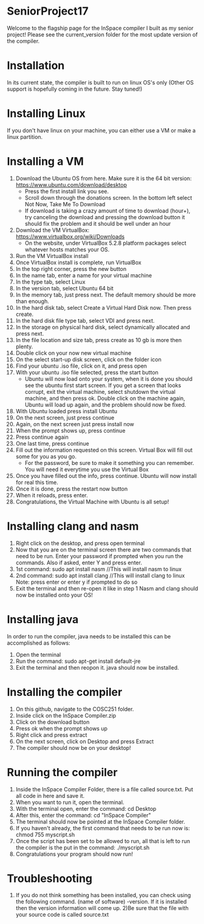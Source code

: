 # SeniorProject17
Welcome to the flagship page for the InSpace compiler I built as my senior project! Please see the current_version folder for the most update version of the compiler.

# Installation
In its current state, the compiler is built to run on linux OS's only (Other OS support is hopefully coming in the future. Stay tuned!)

# Installing Linux
If you don't have linux on your machine, you can either use a VM or make a linux partition.

# Installing a VM
1) Download the Ubuntu OS from here. Make sure it is the 64 bit version: https://www.ubuntu.com/download/desktop
   - Press the first install link you see.
   - Scroll down through the donations screen. In the bottom left select Not Now, Take Me To Download
   - If download is taking a crazy amount of time to download (hour+), try canceling the download and pressing the download button
   it should fix the problem and it should be well under an hour
2) Download the VM VirtualBox: https://www.virtualbox.org/wiki/Downloads
   - On the website, under VirtualBox 5.2.8 platform packages select whatever hosts matches your OS.
3) Run the VM VirtualBox install
4) Once VirtualBox install is complete, run VirtualBox
5) In the top right corner, press the new button
6) In the name tab, enter a name for your virtual machine
7) In the type tab, select Linux
8) In the version tab, select Ubuntu 64 bit
9) In the memory tab, just press next. The default memory should be more than enough.
10) In the hard disk tab, select Create a Virtual Hard Disk now. Then press create.
11) In the hard disk file type tab, select VDI and press next.
12) In the storage on physical hard disk, select dynamically allocated and press next.
13) In the file location and size tab, press create as 10 gb is more then plenty.
14) Double click on your now new virtual machine
15) On the select start-up disk screen, click on the folder icon
16) Find your ubuntu .iso file, click on it, and press open
17) With your ubuntu .iso file selected, press the start button
    - Ubuntu will now load onto your system, when it is done you should see the ubuntu first start screen.
    If you get a screen that looks corrupt, exit the virtual machine, select shutdown the virtual machine, and then press ok.
    Double click on the machine again, Ubuntu will load up again, and the problem should now be fixed.
18) With Ubuntu loaded press install Ubuntu
19) On the next screen, just press continue
20) Again, on the next screen just press install now
21) When the prompt shows up, press continue
22) Press continue again
23) One last time, press continue
24) Fill out the information requested on this screen. Virtual Box will fill out some for you as you go.
    - For the password, be sure to make it something you can remember. You will need it everytime you use the Virtual Box
25) Once you have filled out the info, press continue. Ubuntu will now install for real this time.
26) Once it is done, press the restart now button
27) When it reloads, press enter.
28) Congratulations, the Virtual Machine with Ubuntu is all setup!

 
# Installing clang and nasm
1) Right click on the desktop, and press open terminal
2) Now that you are on the terminal screen there are two commands that need to be run. Enter your password if prompted when you run the commands. Also if asked, enter Y and press enter.
3) 1st command: sudo apt install nasm //This will install nasm to linux
4) 2nd command: sudo apt install clang //This will install clang to linux
Note: press enter or enter y if prompted to do so
5) Exit the terminal and then re-open it like in step 1
Nasm and clang should now be installed onto your OS!

# Installing java
In order to run the compiler, java needs to be installed this can be accomplished as follows:
1) Open the terminal
2) Run the command: sudo apt-get install default-jre
3) Exit the terminal and then reopon it. java should now be installed. 

# Installing the compiler
1) On this github, navigate to the COSC251 folder.
2) Inside click on the InSpace Compiler.zip
3) Click on the download button
4) Press ok when the prompt shows up
5) Right click and press extract
6) On the next screen, click on Desktop and press Extract
7) The compiler should now be on your desktop!

# Running the compiler
1) Inside the InSpace Compiler Folder, there is a file called source.txt. Put all code in here and save it.
2) When you want to run it, open the terminal.
3) With the terminal open, enter the command: cd Desktop
4) After this, enter the command: cd "InSpace Compiler"
5) The terminal should now be pointed at the InSpace Compiler folder.
6) If you haven't already, the first command that needs to be run now is: chmod 755 myscript.sh
7) Once the script has been set to be allowed to run, all that is left to run the compiler is the put in the command: ./myscript.sh
8) Congratulations your program should now run!


# Troubleshooting
1) If you do not think something has been installed, you can check using the following command. (name of software) -version. If it is installed then the version information will come up.
2)Be sure that the file with your source code is called source.txt
